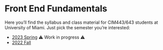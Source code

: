 # Front End Fundamentals

Here you’ll find the syllabus and class material for CIM443/643 students at University of Miami. Just pick the semester you’re interested:

- [2023 Spring](2023/Spring/) ⚠️ Work in progress ⚠️
- [2022 Fall](2022/Fall/)

